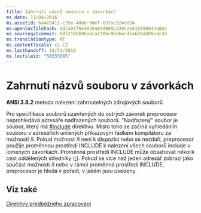 ```yaml
---
title: Zahrnutí názvů souboru v závorkách
ms.date: 11/04/2016
ms.assetid: 6a4e5411-c35e-48b8-90ef-b37ac324ed94
ms.openlocfilehash: ddca97f6e40a9a64d809cd39c2e810890844a0ec
ms.sourcegitcommit: 6052185696adca270bc9bdbec45a626dd89cdcdd
ms.translationtype: MT
ms.contentlocale: cs-CZ
ms.lasthandoff: 10/31/2018
ms.locfileid: "50555685"
---
```

# <a name="including-bracketed-filenames"></a>Zahrnutí názvů souboru v závorkách

**ANSI 3.8.2** metoda nalezení zahrnutelných zdrojových souborů

Pro specifikace souborů uzavřených do ostrých závorek preprocesor neprohledává adresáře nadřazených souborů. "Nadřazený" soubor je soubor, který má [#include](../preprocessor/hash-include-directive-c-cpp.md) direktivu. Místo toho se začíná vyhledáním souboru v adresářích určených příkazovým řádkem kompilátoru za možností /I. Pokud možnost /I není k dispozici nebo se nezdaří, preprocesor použije proměnnou prostředí INCLUDE k nalezení všech souborů include v lomených závorkách. Proměnná prostředí INCLUDE může obsahovat několik cest oddělených středníky (**;**). Pokud se více než jeden adresář zobrazí jako součást možnosti /I nebo v rámci proměnná prostředí INCLUDE, preprocesor je hledá v pořadí, v jakém jsou uvedeny.

## <a name="see-also"></a>Viz také

[Direktivy předběžného zpracování](../c-language/preprocessing-directives.md)
